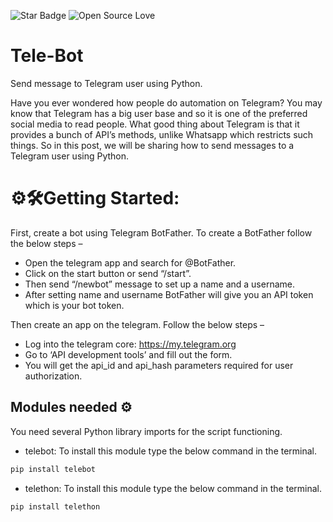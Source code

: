 ![Star Badge](https://img.shields.io/static/v1?label=%F0%9F%8C%9F&message=If%20Useful&style=style=flat&color=BC4E99)
![Open Source Love](https://badges.frapsoft.com/os/v1/open-source.svg?v=103)

# Tele-Bot
Send message to Telegram user using Python.

Have you ever wondered how people do automation on Telegram? You may know that Telegram has a big user base and so it is one of the preferred social media to read people. What good thing about Telegram is that it provides a bunch of API’s methods, unlike Whatsapp which restricts such things. So in this post, we will be sharing how to send messages to a Telegram user using Python.

# ⚙️🛠️Getting Started:
First, create a bot using Telegram BotFather. To create a BotFather follow the below steps – 
 
* Open the telegram app and search for @BotFather.
* Click on the start button or send “/start”.
* Then send “/newbot” message to set up a name and a username.
* After setting name and username BotFather will give you an API token which is your bot token. 
 
 Then create an app on the telegram. Follow the below steps – 
 
* Log into the telegram core: https://my.telegram.org
* Go to ‘API development tools’ and fill out the form.
* You will get the api_id and api_hash parameters required for user authorization.
 
## Modules needed ⚙️
You need several Python library imports for the script functioning. 
 
* telebot: To install this module type the below command in the terminal.
```sh
pip install telebot
```

* telethon: To install this module type the below command in the terminal.
```sh
pip install telethon
```

